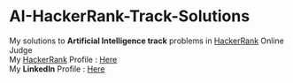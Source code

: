 # AI-HackerRank-Track-Solutions
My solutions to <b>Artificial Intelligence track</b> problems in <a href="https://www.hackerrank.com/">HackerRank</a> Online Judge
<br>My <a href="https://www.hackerrank.com/">HackerRank</a> Profile : <a href="https://www.hackerrank.com/Youssef_Ali">Here</a>
<br>My <b>LinkedIn</b> Profile : <a href="https://www.linkedin.com/in/youssef-ali-343443134/">Here</a>
